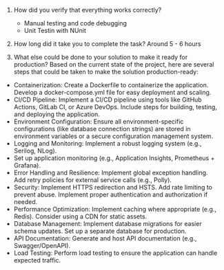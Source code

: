 1. How did you verify that everything works correctly?
     - Manual testing and code debugging
     - Unit Testin with NUnit
       
2. How long did it take you to complete the task?
     Around 5 - 6 hours
       
3. What else could be done to your solution to make it ready for production?
   Based on the current state of the project, here are several steps that could be taken to make the solution production-ready:
   
- Containerization:
    Create a Dockerfile to containerize the application.
    Develop a docker-compose.yml file for easy deployment and scaling.
- CI/CD Pipeline:
    Implement a CI/CD pipeline using tools like GitHub Actions, GitLab CI, or Azure DevOps.
    Include steps for building, testing, and deploying the application.
- Environment Configuration:
    Ensure all environment-specific configurations (like database connection strings) are stored in environment variables or a secure configuration management system.
- Logging and Monitoring:
    Implement a robust logging system (e.g., Serilog, NLog).
- Set up application monitoring (e.g., Application Insights, Prometheus + Grafana).
- Error Handling and Resilience:
    Implement global exception handling.
    Add retry policies for external service calls (e.g., Polly).
- Security:
    Implement HTTPS redirection and HSTS.
    Add rate limiting to prevent abuse.
    Implement proper authentication and authorization if needed.
- Performance Optimization:
    Implement caching where appropriate (e.g., Redis).
    Consider using a CDN for static assets.
- Database Management:
    Implement database migrations for easier schema updates.
    Set up a separate database for production.
- API Documentation:
    Generate and host API documentation (e.g., Swagger/OpenAPI).
- Load Testing:
Perform load testing to ensure the application can handle expected traffic.

